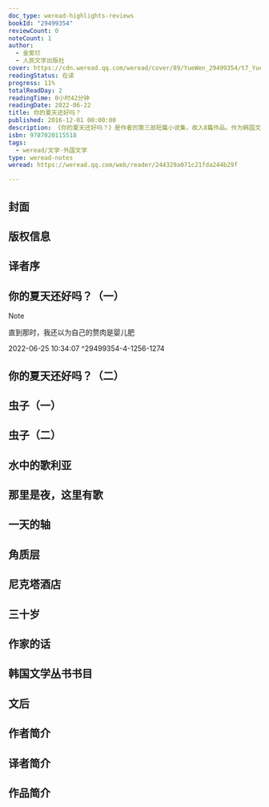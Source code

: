 ```yaml
---
doc_type: weread-highlights-reviews
bookId: "29499354"
reviewCount: 0
noteCount: 1
author:
  - 金爱烂
  - 人民文学出版社
cover: https://cdn.weread.qq.com/weread/cover/89/YueWen_29499354/t7_YueWen_29499354.jpg
readingStatus: 在读
progress: 11%
totalReadDay: 2
readingTime: 0小时42分钟
readingDate: 2022-06-22
title: 你的夏天还好吗？
published: 2016-12-01 00:00:00
description: 《你的夏天还好吗？》是作者的第三部短篇小说集，收入8篇作品。作为韩国文坛最有代表性的女作家，金爱烂赢得了大量读者的喜爱，很大程度上应该归功于作品主人公的力量。书中形形色色的人物大多面临绝境，赤裸裸地暴露在现实之中，但试图寻找更渺茫希望的艰苦奋斗的记录。尤其值得一提的是，本书中有的六篇都是以30岁左右的年轻女性为主人公，讲述了当下韩国处于此年龄段的女性在爱情、友情、自我等方面的心理状态。
isbn: 9787020115518
tags:
  - weread/文学-外国文学
type: weread-notes
weread: https://weread.qq.com/web/reader/244329a071c21fda244b29f

---
```



## 封面

## 版权信息

## 译者序

## 你的夏天还好吗？（一）

> [!NOTE] 
> 直到那时，我还以为自己的赘肉是婴儿肥
> 
> 2022-06-25 10:34:07 ^29499354-4-1256-1274

## 你的夏天还好吗？（二）

## 虫子（一）

## 虫子（二）

## 水中的歌利亚

## 那里是夜，这里有歌

## 一天的轴

## 角质层

## 尼克塔酒店

## 三十岁

## 作家的话

## 韩国文学丛书书目

## 文后

## 作者简介

## 译者简介

## 作品简介

